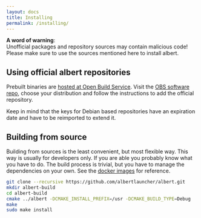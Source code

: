 ```yaml
---
layout: docs
title: Installing
permalink: /installing/
---
```

**A word of warning**:
<br>
Unofficial packages and repository sources may contain malicious code!
<br>
Please make sure to use the sources mentioned here to install albert.

## Using official albert repositories

Prebuilt binaries are [hosted at Open Build Service](https://build.opensuse.org/package/show/home:manuelschneid3r/albert). Visit the [OBS software repo](https://software.opensuse.org/download.html?project=home:manuelschneid3r&package=albert), choose your distribution and follow the instructions to add the official repository.

Keep in mind that the keys for Debian based repositories have an expiration date and have to be reimported to extend it. 

## Building from source

Building from sources is the least convenient, but most flexible way. This way is usually for developers only. If you are able you probably know what you have to do. The build process is trivial, but you have to manage the dependencies on your own. See the [docker images](https://github.com/albertlauncher/albert/tree/master/.docker) for reference.

```bash
git clone --recursive https://github.com/albertlauncher/albert.git
mkdir albert-build
cd albert-build
cmake ../albert -DCMAKE_INSTALL_PREFIX=/usr -DCMAKE_BUILD_TYPE=Debug
make
sudo make install
```
